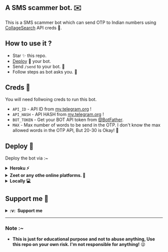 ## A SMS scammer bot. ✉️

This is a SMS scammer bot which can send OTP to Indian numbers using [CollageSearch](https://www.collegesearch.in/) API creds 🤭.

## How to use it ? 
- Star ✨ this repo.
- [Deploy](https://github.com/jainamoswal/otp-scam/blob/main/README.md#deploy-) 🚀 your bot.
- Send `/send` to your bot. 📩
- Follow steps as bot asks you. 🤖

## Creds 🙊

You will need follwoing creds to run this bot.

- `API_ID` - API ID from [my.telegram.org](https://my.telegram.org/auth) !
- `API_HASH` - API HASH from [my.telegram.org](https://my.telegram.org/auth) !
- `BOT_TOKEN` - Get your BOT API token from [@BotFather](https://t.me/botfather).
- `MAX` - Max number of words to be send in the OTP. I don't know the max allowed words in the OTP API, But 20-30 is Okay! 👀

## Deploy 🚀
Deploy the bot via :~ 

<details>
<summary><b>Heroku ⚡️</b></summary>
<br>

[![Deploy](https://www.herokucdn.com/deploy/button.svg)](https://dashboard.heroku.com/new?template=https://github.com/snapchotu/otp-scam)
</details>

<details>
<summary><b>Zeet or any othe online platforms. 💪</b></summary>

1. Clone this repo or fork it.
2. Add remote URL of your clone or fork.
2. Set the Creds as envirenment variables.
3. Publish it.
4. Enjoy it.
</details>

<details>
<summary><b>Locally 💻</b></summary>

1. Clone this repo.
2. Set the variables as envirenment variables or edit them in `config.py`.
3. Run the bot via `python3 -m TelegramBot`.
4. Your Bot will run!
</details>


## Support me 💸
<details>
  <summary><b>:v: &nbsp;Support me</b></summary>
  <br/>
  <p align="center">
    <a href="https://paypal.com/paypalme/JOswal105">
        <img height="40px" src="https://www.paypalobjects.com/webstatic/mktg/Logo/pp-logo-100px.png" />
    </a> &nbsp;
    <a href="https://buymeacoffee.com/jainamoswal">
        <img height="40px" src="https://cdn.buymeacoffee.com/buttons/v2/default-yellow.png" />
    </a> &nbsp;
    <a href="https://ko-fi.com/O5O64S9GG">
        <img height="40px" src="https://cdn.ko-fi.com/cdn/kofi3.png?v=2" />
    </a> &nbsp;
    <a href="https://upier.org/pay?vpa=jainamoswal@sbi&amount=250">
        <img height="40px" src="https://upload.wikimedia.org/wikipedia/commons/archive/e/e1/20200901100646%21UPI-Logo-vector.svg" />
    </a>
  </p>
  
</details>

---

### Note :~
- **This is just for educational purpose and not to abuse anything, Use this repo on your own risk. I'm not responsible for anything!** 😜
